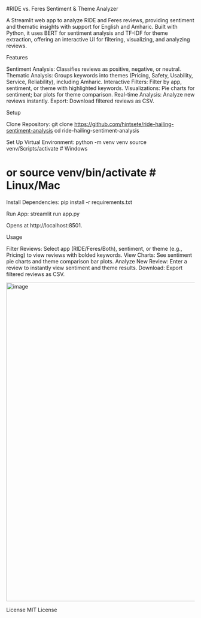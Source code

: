 #RIDE vs. Feres Sentiment & Theme Analyzer

A Streamlit web app to analyze  RIDE and  Feres reviews, providing sentiment and thematic insights with support for English and Amharic. Built with Python, it uses BERT for sentiment analysis and TF-IDF for theme extraction, offering an interactive UI for filtering, visualizing, and analyzing reviews.

Features

Sentiment Analysis: Classifies reviews as positive, negative, or neutral.
Thematic Analysis: Groups keywords into themes (Pricing, Safety, Usability, Service, Reliability), including Amharic.
Interactive Filters: Filter by app, sentiment, or theme with highlighted keywords.
Visualizations: Pie charts for sentiment; bar plots for theme comparison.
Real-time Analysis: Analyze new reviews instantly.
Export: Download filtered reviews as CSV.


Setup

Clone Repository:
git clone https://github.com/hintsete/ride-hailing-sentiment-analysis
cd ride-hailing-sentiment-analysis


Set Up Virtual Environment:
python -m venv venv
source venv/Scripts/activate  # Windows
# or source venv/bin/activate  # Linux/Mac


Install Dependencies:
pip install -r requirements.txt


Run App:
streamlit run app.py

Opens at http://localhost:8501.


Usage

Filter Reviews: Select app (RIDE/Feres/Both), sentiment, or theme (e.g., Pricing) to view reviews with bolded keywords.
View Charts: See sentiment pie charts and theme comparison bar plots.
Analyze New Review: Enter a review to instantly view sentiment and theme results.
Download: Export filtered reviews as CSV.


<img width="1873" height="850" alt="image" src="https://github.com/user-attachments/assets/b41c05ab-a755-4456-a6ed-31e7cb0821f8" />
                



License
MIT License
